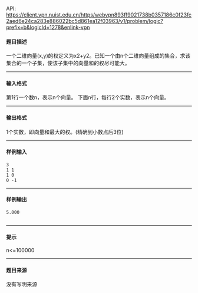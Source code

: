 API: https://client.vpn.nuist.edu.cn/https/webvpn893ff9021738b0357186c0f23fc2aed6e24ca283e886022bc5d861ea12f03963/v1/problem/logic?prefix=b&logicId=1278&enlink-vpn

#### 题目描述

一个二维向量(x,y)的权定义为x2+y2。已知一个由n个二维向量组成的集合，求该集合的一个子集，使该子集中的向量和的权尽可能大。

---

#### 输入格式

第1行一个数n，表示n个向量。 下面n行，每行2个实数，表示n个向量。

---

#### 输出格式

1个实数，即向量和最大的权。(精确到小数点后3位)

---

#### 样例输入
```
3
1 1
1 0
0 -1

```

---

#### 样例输出
```
5.000


```

---

#### 提示

n<=100000

---

#### 题目来源

没有写明来源